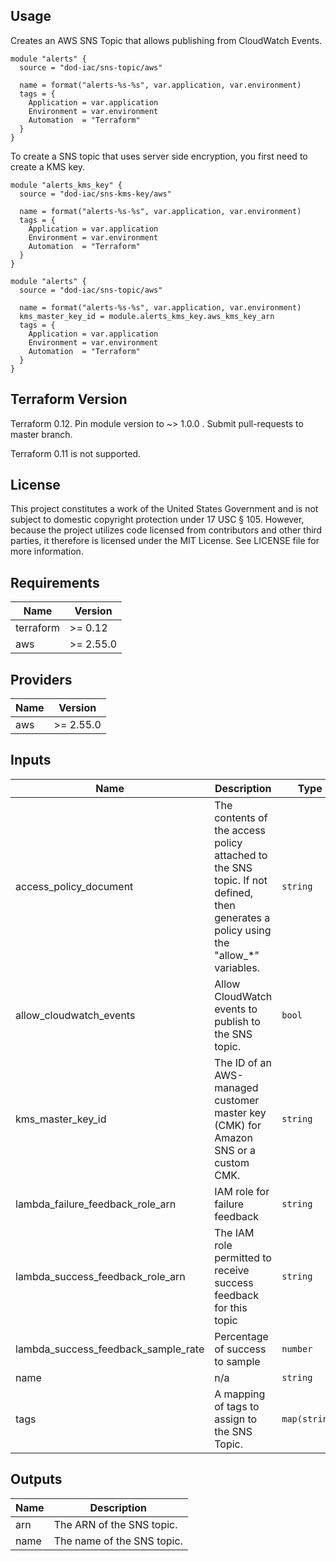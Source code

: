 ## Usage

Creates an AWS SNS Topic that allows publishing from CloudWatch Events.

```hcl
module "alerts" {
  source = "dod-iac/sns-topic/aws"

  name = format("alerts-%s-%s", var.application, var.environment)
  tags = {
    Application = var.application
    Environment = var.environment
    Automation  = "Terraform"
  }
}
```

To create a SNS topic that uses server side encryption, you first need to create a KMS key.

```hcl
module "alerts_kms_key" {
  source = "dod-iac/sns-kms-key/aws"

  name = format("alerts-%s-%s", var.application, var.environment)
  tags = {
    Application = var.application
    Environment = var.environment
    Automation  = "Terraform"
  }
}

module "alerts" {
  source = "dod-iac/sns-topic/aws"

  name = format("alerts-%s-%s", var.application, var.environment)
  kms_master_key_id = module.alerts_kms_key.aws_kms_key_arn
  tags = {
    Application = var.application
    Environment = var.environment
    Automation  = "Terraform"
  }
}
```

## Terraform Version

Terraform 0.12. Pin module version to ~> 1.0.0 . Submit pull-requests to master branch.

Terraform 0.11 is not supported.

## License

This project constitutes a work of the United States Government and is not subject to domestic copyright protection under 17 USC § 105.  However, because the project utilizes code licensed from contributors and other third parties, it therefore is licensed under the MIT License.  See LICENSE file for more information.

## Requirements

| Name | Version |
|------|---------|
| terraform | >= 0.12 |
| aws | >= 2.55.0 |

## Providers

| Name | Version |
|------|---------|
| aws | >= 2.55.0 |

## Inputs

| Name | Description | Type | Default | Required |
|------|-------------|------|---------|:--------:|
| access\_policy\_document | The contents of the access policy attached to the SNS topic.  If not defined, then generates a policy using the "allow\_\*" variables. | `string` | `""` | no |
| allow\_cloudwatch\_events | Allow CloudWatch events to publish to the SNS topic. | `bool` | `true` | no |
| kms\_master\_key\_id | The ID of an AWS-managed customer master key (CMK) for Amazon SNS or a custom CMK. | `string` | `null` | no |
| lambda\_failure\_feedback\_role\_arn | IAM role for failure feedback | `string` | `null` | no |
| lambda\_success\_feedback\_role\_arn | The IAM role permitted to receive success feedback for this topic | `string` | `null` | no |
| lambda\_success\_feedback\_sample\_rate | Percentage of success to sample | `number` | `null` | no |
| name | n/a | `string` | n/a | yes |
| tags | A mapping of tags to assign to the SNS Topic. | `map(string)` | <pre>{<br>  "Automation": "Terraform"<br>}</pre> | no |

## Outputs

| Name | Description |
|------|-------------|
| arn | The ARN of the SNS topic. |
| name | The name of the SNS topic. |


